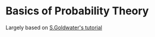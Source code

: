 # Basics of Probability Theory
Largely based on [S.Goldwater's tutorial](https://homepages.inf.ed.ac.uk/sgwater/math_tutorials.html)
